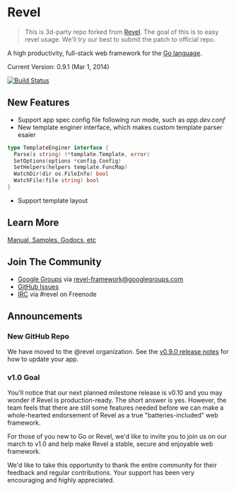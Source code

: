 # Revel

> This is 3d-party repo forked from [Revel](https://github.com/revel/revel). The goal of this is to easy revel usage. We'll try our best to submit the patch to official repo.

A high productivity, full-stack web framework for the [Go language](http://www.golang.org).

Current Version: 0.9.1 (Mar 1, 2014)

[![Build Status](https://secure.travis-ci.org/golib/revel.png?branch=master)](http://travis-ci.org/golib/revel)

## New Features
- Support app spec config file following run mode, such as *app.dev.conf*
- New template enginer interface, which makes custom template parser esaier
```go
type TemplateEnginer interface {
  Parse(s string) (*template.Template, error)
  SetOptions(options *config.Config)
  SetHelpers(helpers template.FuncMap)
  WatchDir(dir os.FileInfo) bool
  WatchFile(file string) bool
}
```
- Support template layout

## Learn More

[Manual, Samples, Godocs, etc](http://revel.github.io)

## Join The Community

* [Google Groups](https://groups.google.com/forum/#!forum/revel-framework) via [revel-framework@googlegroups.com](mailto:revel-framework@googlegroups.com)
* [GitHub Issues](https://github.com/golib/revel/issues)
* [IRC](http://webchat.freenode.net/?channels=%23revel&uio=d4) via #revel on Freenode

## Announcements

### New GitHub Repo

We have moved to the @revel organization. See the [v0.9.0 release notes](https://github.com/golib/revel/releases/tag/v0.9.0)
for how to update your app.

### v1.0 Goal

You'll notice that our next planned milestone release is v0.10 and you may wonder if Revel is
production-ready. The short answer is yes. However, the team feels that there are still some
features needed before we can make a whole-hearted endorsement of Revel as a true "batteries-included" web framework.

For those of you new to Go or Revel, we'd like to invite you to join us on our march to v1.0
and help make Revel a stable, secure and enjoyable web framework.

We'd like to take this opportunity to thank the entire community for their feedback and
regular contributions. Your support has been very encouraging and highly appreciated.
